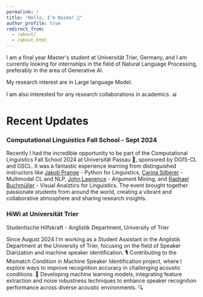 ```yaml
---
permalink: /
title: "Hello, I'm Naima! 🤗"
author_profile: true
redirect_from: 
  - /about/
  - /about.html
---
```


I am a final year Master's student at Universität Trier, Germany, and I am currently looking for internships in the field of Natural Language Processing, preferably in the area of Generative AI. 

My research interest are in Large language Model. 

I am also interested for any research collaborations in academics. 📊  



# Recent Updates

### Computational Linguistics Fall School - Sept 2024
Recently I had the incredible opportunity to be part of the Computational Linguistics Fall School 2024 at Universität Passau 🍂, sponsored by DGfS-CL and GSCL. It was a fantastic experience learning from distinguished instructors like [Jakob Prange](https://jakpra.github.io/) - Python for Linguistics, [Carina Silberer](https://sites.google.com/view/carinasilberer/home) - Multimodal CL and NLP, [John Lawrence](https://discovery.dundee.ac.uk/en/persons/john-lawrence) - Argument Mining, and [Raphael Buchmüller](https://www.linkedin.com/in/raphael-buchm%C3%BCller-b5699b183/) - Visual Analztics for Linguistics. The event brought together passionate students from around the world, creating a vibrant and collaborative atmosphere and sharing research insights.

### HiWi at Universität Trier

Studentische Hilfskraft - Anglistik Department, University of Trier

Since August 2024 I'm working as a Student Assistant in the Anglistik Department at the University of Trier, focusing on the field of Speaker Diarization and machine speaker identification. 🎙️
Contributing to the Mismatch Condition in Machine Speaker Identification project, where I explore ways to improve recognition accuracy in challenging acoustic conditions. 👭
Developing machine learning models, integrating feature extraction and noise robustness techniques to enhance speaker recognition performance across diverse acoustic environments. 🔍

